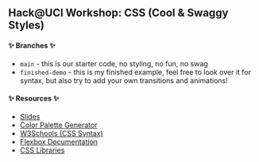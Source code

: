 ## Hack@UCI Workshop: CSS (Cool & Swaggy Styles)

#### ✨ Branches ✨
- `main` - this is our starter code, no styling, no fun, no swag
- `finished-demo` - this is my finished example, feel free to look over it for syntax, but also try to add your own transitions and animations!

#### ✨ Resources ✨
- [Slides](https://docs.google.com/presentation/d/16zmqtiTyovLxTo2SeN2EcLAj3j8Cce7QQrBN98TkVHk/edit#slide=id.p)
- [Color Palette Generator](https://coolors.co/)
- [W3Schools (CSS Syntax)](https://www.w3schools.com/)
- [Flexbox Documentation](https://css-tricks.com/snippets/css/a-guide-to-flexbox/)
- [CSS Libraries](https://blog.logrocket.com/top-css-libraries-empower-web-design/)